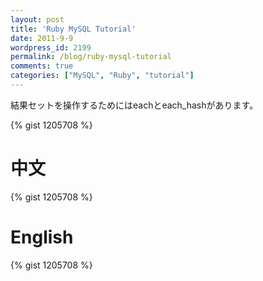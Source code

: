 ```yaml
---
layout: post
title: 'Ruby MySQL Tutorial'
date: 2011-9-9
wordpress_id: 2199
permalink: /blog/ruby-mysql-tutorial
comments: true
categories: ["MySQL", "Ruby", "tutorial"]
---
```

結果セットを操作するためにはeachとeach_hashがあります。

{% gist 1205708 %}

# 中文
{% gist 1205708 %}

# English

{% gist 1205708 %}
